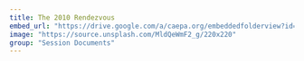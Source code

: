```yaml
---
title: The 2010 Rendezvous
embed_url: "https://drive.google.com/a/caepa.org/embeddedfolderview?id=1aybBZULdTP-LfLHpPAVP260s0BYl64YM#grid"
image: "https://source.unsplash.com/MldQeWmF2_g/220x220"
group: "Session Documents"
---
```

